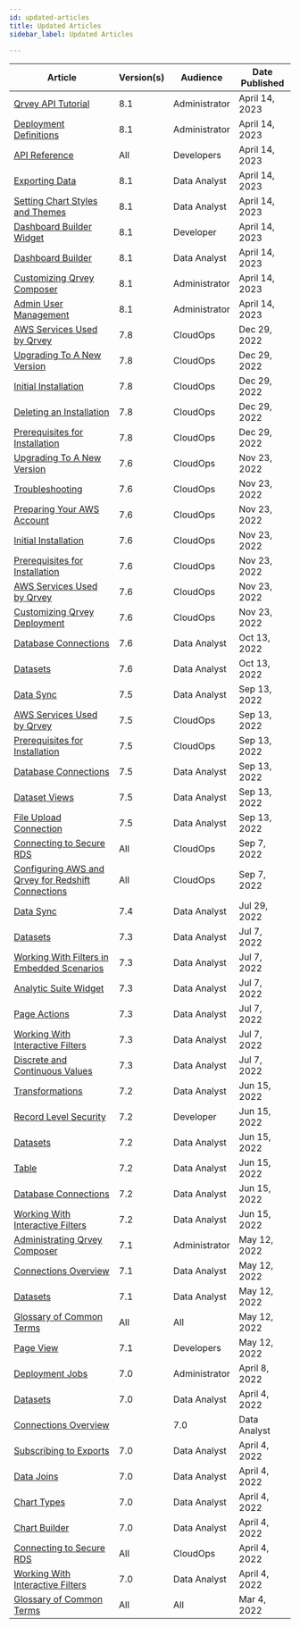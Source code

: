 ```yaml
---
id: updated-articles
title: Updated Articles
sidebar_label: Updated Articles

---
```

<div style={{textAlign: "justify"}}>

| **Article** | **Version(s)** |**Audience**|  **Date Published** |
| --- | --- | --- |--- |
|[Qrvey API Tutorial](../software-developer/06-Working%20with%20Qrvey%20APIs/Qrvey%20API%20Tutorials/api-tutorial.md)|8.1|Administrator| April 14, 2023|
|[Deployment Definitions](../admin/08-Content%20Deployment/definitions.md)|8.1|Administrator| April 14, 2023|
|<a href="https://qrvey.stoplight.io/docs/qrvey-api-doc/4b0d6d292c0b2-administration" target="_blank">API Reference</a>|All|Developers| April 14, 2023|
|[Exporting Data](../composer/05-Working%20with%20Data/Datasets/03-Analyze/exporting.md)|8.1|Data Analyst| April 14, 2023|
|[Setting Chart Styles and Themes](../composer/07-Creating%20Charts/09-Configure%20charts/chart-styles.md)|8.1|Data Analyst| April 14, 2023|
|[Dashboard Builder Widget](../software-developer/04-Embedding%20Qrvey%20Widgets/05-Widgets/dashboard-builder.md)|8.1|Developer| April 14, 2023|
|[Dashboard Builder](../composer/06-Building%20Dashboards/02-Dashboards/overview-of-dashboard-builder.md)|8.1|Data Analyst| April 14, 2023|
|[Customizing Qrvey Composer](../admin/customizing-qrvey-composer.md)|8.1|Administrator|April 14, 2023|
|[Admin User Management](../admin/managing-users.md)|8.1|Administrator|April 14, 2023|
|[AWS Services Used by Qrvey](../deployment/06-Managing%20the%20Qrvey%20Platform/aws-services-qrvey.md)|7.8|CloudOps| Dec 29, 2022|
|[Upgrading To A New Version](../deployment/upgrading-versions.md)|7.8|CloudOps| Dec 29, 2022|
|[Initial Installation](../deployment/04-Installing%20the%20Qrvey%20platform/initial-installation.md)|7.8|CloudOps| Dec 29, 2022|
|[Deleting an Installation](../deployment/deleting-installation.md)|7.8|CloudOps| Dec 29, 2022|
|[Prerequisites for Installation](../deployment/prerequisites-for-installation.md)|7.8|CloudOps| Dec 29, 2022|
|[Upgrading To A New Version](../deployment/upgrading-versions.md)|7.6|CloudOps| Nov 23, 2022|
|[Troubleshooting](../deployment/04-Installing%20the%20Qrvey%20platform/troubleshooting.md)|7.6|CloudOps| Nov 23, 2022|
|[Preparing Your AWS Account](../deployment/preparing-AWS-account.md)|7.6|CloudOps| Nov 23, 2022|
|[Initial Installation](../deployment/04-Installing%20the%20Qrvey%20platform/initial-installation.md)|7.6|CloudOps| Nov 23, 2022|
|[Prerequisites for Installation](../deployment/prerequisites-for-installation.md)|7.6|CloudOps| Nov 23, 2022|
|[AWS Services Used by Qrvey](../deployment/06-Managing%20the%20Qrvey%20Platform/aws-services-qrvey.md)|7.6|CloudOps| Nov 23, 2022|
|[Customizing Qrvey Deployment](../deployment/customizing-qrvey-deployment.md)|7.6|CloudOps| Nov 23, 2022|
|[Database Connections](../composer/05-Working%20with%20Data/Connections/overview-of-connections.md)|7.6|Data Analyst| Oct 13, 2022|
|[Datasets](../composer/05-Working%20with%20Data/Datasets/01-Overview%20of%20Datasets/overview-of-datasets.md)|7.6|Data Analyst| Oct 13, 2022|
|[Data Sync](../composer/05-Working%20with%20Data/Datasets/02-Design/04-Data%20Synchronization/data-sync.md)|7.5|Data Analyst| Sep 13, 2022|
|[AWS Services Used by Qrvey](../deployment/06-Managing%20the%20Qrvey%20Platform/aws-services-qrvey.md)|7.5|CloudOps| Sep 13, 2022|
|[Prerequisites for Installation](../deployment/prerequisites-for-installation.md)|7.5|CloudOps| Sep 13, 2022|
|[Database Connections](../composer/05-Working%20with%20Data/Connections/overview-of-connections.md)|7.5|Data Analyst| Sep 13, 2022|
|[Dataset Views](../composer/05-Working%20with%20Data/Datasets/01-Overview%20of%20Datasets/dataset-views.md)|7.5|Data Analyst| Sep 13, 2022|
|[File Upload Connection](../composer/05-Working%20with%20Data/Connections/csv.md)|7.5|Data Analyst| Sep 13, 2022|
|[Connecting to Secure RDS](../deployment/06-Managing%20the%20Qrvey%20Platform/connect-instance.md)|All|CloudOps| Sep 7, 2022|
|[Configuring AWS and Qrvey for Redshift Connections](../deployment/06-Managing%20the%20Qrvey%20Platform/redshift.md)|All|CloudOps| Sep 7, 2022|
|[Data Sync](../composer/05-Working%20with%20Data/Datasets/02-Design/04-Data%20Synchronization/data-sync.md)|7.4|Data Analyst| Jul 29, 2022|
|[Datasets](../composer/05-Working%20with%20Data/Datasets/01-Overview%20of%20Datasets/overview-of-datasets.md)|7.3|Data Analyst| Jul 7, 2022|
|[Working With Filters in Embedded Scenarios](../software-developer/04-Embedding%20Qrvey%20Widgets/filters-embedded-scenarios.md)|7.3|Data Analyst| Jul 7, 2022|
|[Analytic Suite Widget](../software-developer/04-Embedding%20Qrvey%20Widgets/05-Widgets/analytic-suite.md)|7.3|Data Analyst| Jul 7, 2022|
|[Page Actions](../composer/06-Building%20Dashboards/02-Dashboards/actions.md)|7.3|Data Analyst| Jul 7, 2022|
|[Working With Interactive Filters](../composer/08-Filtering%20Data/working-with-filters.md)|7.3|Data Analyst| Jul 7, 2022|
|[Discrete and Continuous Values](../composer/07-Creating%20Charts/08-Table%20Calculations/discrete-and-continuous-values.md)|7.3|Data Analyst| Jul 7, 2022
|[Transformations](../composer/05-Working%20with%20Data/Datasets/02-Design/03-Transformations/transformations.md)|7.2|Data Analyst| Jun 15, 2022
|[Record Level Security](../software-developer/03-Security/record-level-security.md)|7.2|Developer| Jun 15, 2022|
|[Datasets](../composer/05-Working%20with%20Data/Datasets/01-Overview%20of%20Datasets/overview-of-datasets.md)|7.2|Data Analyst| Jun 15, 2022|
|[Table](../composer/07-Creating%20Charts/07-Chart%20Types/table.md)|7.2|Data Analyst| Jun 15, 2022|
|[Database Connections](../composer/05-Working%20with%20Data/Connections/overview-of-connections.md)|7.2|Data Analyst| Jun 15, 2022|
|[Working With Interactive Filters](../composer/08-Filtering%20Data/working-with-filters.md)|7.2|Data Analyst| Jun 15, 2022|
|[Administrating Qrvey Composer](../admin/managing-users.md)|7.1|Administrator| May 12, 2022|
|[Connections Overview](../composer/05-Working%20with%20Data/Connections/overview-of-connections.md)|7.1|Data Analyst| May 12, 2022|
|[Datasets](../composer/05-Working%20with%20Data/Datasets/01-Overview%20of%20Datasets/overview-of-datasets.md)|7.1|Data Analyst|May 12, 2022|
|[Glossary of Common Terms](../getting-started/glossary.md)|All|All| May 12, 2022|
|[Page View](../software-developer/04-Embedding%20Qrvey%20Widgets/05-Widgets/dashboard-view.md)|7.1|Developers|May 12, 2022|
|[Deployment Jobs](../admin/08-Content%20Deployment/jobs.md)|7.0|Administrator| April 8, 2022|
|[Datasets](../composer/05-Working%20with%20Data/Datasets/01-Overview%20of%20Datasets/overview-of-datasets.md)|7.0|Data Analyst| April 4, 2022||
|[Connections Overview](../composer/05-Working%20with%20Data/Connections/overview-of-connections.md)||7.0|Data Analyst| April 4, 2022|
|[Subscribing to Exports](../composer/06-Building%20Dashboards/02-Dashboards/subscribing-exports.md)|7.0|Data Analyst| April 4, 2022|
|[Data Joins](../composer/05-Working%20with%20Data/Datasets/02-Design/05-Data%20Joins/data-joins.md)|7.0|Data Analyst| April 4, 2022|
|[Chart Types](../composer/07-Creating%20Charts/07-Chart%20Types/bar.md)|7.0|Data Analyst| April 4, 2022|
|[Chart Builder](../composer/07-Creating%20Charts/overview-of-chart-builder.md)|7.0|Data Analyst| April 4, 2022|
|[Connecting to Secure RDS](../deployment/06-Managing%20the%20Qrvey%20Platform/connect-instance.md)|All| CloudOps| April 4, 2022|
|[Working With Interactive Filters](../composer/08-Filtering%20Data/working-with-filters.md)|7.0| Data Analyst| April 4, 2022|
|[Glossary of Common Terms](../getting-started/glossary.md)|All|All|Mar 4, 2022|



</div>
